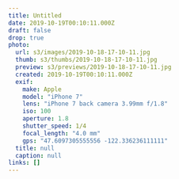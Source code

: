 ```yaml
---
title: Untitled
date: 2019-10-19T00:10:11.000Z
draft: false
drop: true
photo:
  url: s3/images/2019-10-18-17-10-11.jpg
  thumb: s3/thumbs/2019-10-18-17-10-11.jpg
  preview: s3/previews/2019-10-18-17-10-11.jpg
  created: 2019-10-19T00:10:11.000Z
  exif:
    make: Apple
    model: "iPhone 7"
    lens: "iPhone 7 back camera 3.99mm f/1.8"
    iso: 100
    aperture: 1.8
    shutter_speed: 1/4
    focal_length: "4.0 mm"
    gps: "47.6097305555556 -122.336236111111"
  title: null
  caption: null
links: []
---
```

